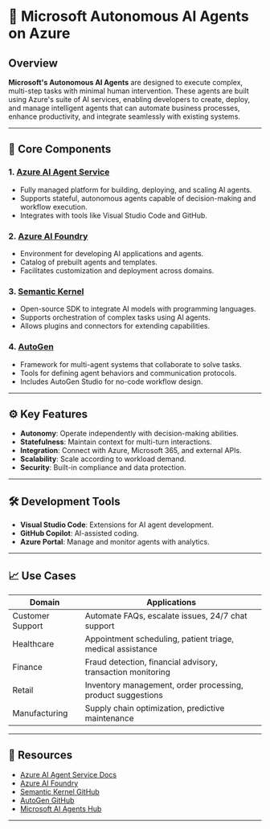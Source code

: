 # 🤖 Microsoft Autonomous AI Agents on Azure

## Overview

**Microsoft's Autonomous AI Agents** are designed to execute complex, multi-step tasks with minimal human intervention. These agents are built using Azure's suite of AI services, enabling developers to create, deploy, and manage intelligent agents that can automate business processes, enhance productivity, and integrate seamlessly with existing systems.

---

## 🧩 Core Components

### 1. [Azure AI Agent Service](https://learn.microsoft.com/en-us/azure/ai-services/agents/overview)
- Fully managed platform for building, deploying, and scaling AI agents.
- Supports stateful, autonomous agents capable of decision-making and workflow execution.
- Integrates with tools like Visual Studio Code and GitHub.

### 2. [Azure AI Foundry](https://azure.microsoft.com/en-us/products/ai-foundry)
- Environment for developing AI applications and agents.
- Catalog of prebuilt agents and templates.
- Facilitates customization and deployment across domains.

### 3. [Semantic Kernel](https://learn.microsoft.com/en-us/semantic-kernel/overview/)
- Open-source SDK to integrate AI models with programming languages.
- Supports orchestration of complex tasks using AI agents.
- Allows plugins and connectors for extending capabilities.

### 4. [AutoGen](https://github.com/microsoft/autogen)
- Framework for multi-agent systems that collaborate to solve tasks.
- Tools for defining agent behaviors and communication protocols.
- Includes AutoGen Studio for no-code workflow design.

---

## ⚙️ Key Features

- **Autonomy**: Operate independently with decision-making abilities.
- **Statefulness**: Maintain context for multi-turn interactions.
- **Integration**: Connect with Azure, Microsoft 365, and external APIs.
- **Scalability**: Scale according to workload demand.
- **Security**: Built-in compliance and data protection.

---

## 🛠️ Development Tools

- **Visual Studio Code**: Extensions for AI agent development.
- **GitHub Copilot**: AI-assisted coding.
- **Azure Portal**: Manage and monitor agents with analytics.

---

## 📈 Use Cases

| Domain         | Applications                                                  |
|----------------|---------------------------------------------------------------|
| Customer Support | Automate FAQs, escalate issues, 24/7 chat support         |
| Healthcare     | Appointment scheduling, patient triage, medical assistance    |
| Finance        | Fraud detection, financial advisory, transaction monitoring   |
| Retail         | Inventory management, order processing, product suggestions  |
| Manufacturing  | Supply chain optimization, predictive maintenance             |

---

## 🔗 Resources

- [Azure AI Agent Service Docs](https://learn.microsoft.com/en-us/azure/ai-services/agents/)
- [Azure AI Foundry](https://azure.microsoft.com/en-us/products/ai-foundry)
- [Semantic Kernel GitHub](https://github.com/microsoft/semantic-kernel)
- [AutoGen GitHub](https://github.com/microsoft/autogen)
- [Microsoft AI Agents Hub](https://adoption.microsoft.com/en-us/ai-agents/)

---
